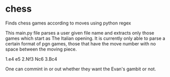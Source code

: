 # chess
Finds chess games according to moves using python regex

This main.py file parses a user given file name and extracts only those games which
start as The Italian opening. It is currently only able to parse a certain format of
pgn games, those that have the move number with no space between the moving piece.

1.e4 e5 2.Nf3 Nc6 3.Bc4

One can commint in or out whether they want the Evan's gambit or not.

